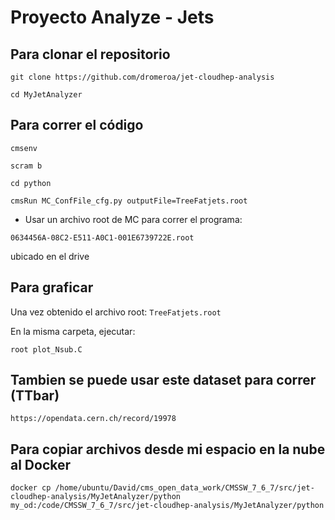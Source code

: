 # Proyecto Analyze - Jets
## Para clonar el repositorio

```git clone https://github.com/dromeroa/jet-cloudhep-analysis```


```cd MyJetAnalyzer```

## Para correr el código

```cmsenv```

```scram b```

```cd python```

```cmsRun MC_ConfFile_cfg.py outputFile=TreeFatjets.root```


* Usar un archivo root de MC para correr el programa:

```0634456A-08C2-E511-A0C1-001E6739722E.root```

ubicado en el drive


## Para graficar

Una vez obtenido el archivo root: ```TreeFatjets.root```

En la misma carpeta, ejecutar:

```root plot_Nsub.C```


## Tambien se puede usar este dataset para correr (TTbar)

```https://opendata.cern.ch/record/19978```



## Para copiar archivos desde mi espacio en la nube al Docker

```docker cp /home/ubuntu/David/cms_open_data_work/CMSSW_7_6_7/src/jet-cloudhep-analysis/MyJetAnalyzer/python my_od:/code/CMSSW_7_6_7/src/jet-cloudhep-analysis/MyJetAnalyzer/python```
